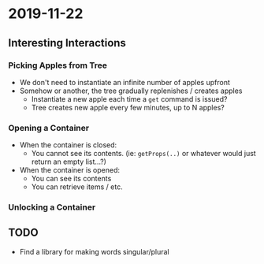 # 2019-11-22 #

## Interesting Interactions ##

### Picking Apples from Tree ###

* We don't need to instantiate an infinite number of apples upfront
* Somehow or another, the tree gradually replenishes / creates apples
  * Instantiate a new apple each time a `get` command is issued?
  * Tree creates new apple every few minutes, up to N apples?


### Opening a Container ###

* When the container is closed:
  * You cannot see its contents.  (ie: `getProps(..)` or whatever would just return an empty list...?)
* When the container is opened:
  * You can see its contents
  * You can retrieve items / etc.

### Unlocking a Container ###





## TODO ##

- Find a library for making words singular/plural
